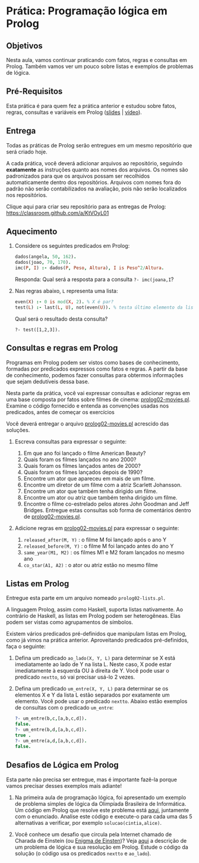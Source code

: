 # Prática: Programação lógica em Prolog


## Objetivos
Nesta aula, vamos continuar praticando com fatos, regras e consultas em Prolog. 
Também vamos ver um pouco sobre listas e exemplos de problemas de lógica.


## Pré-Requisitos

Esta prática é para quem fez a prática anterior e estudou sobre fatos, regras, consultas e variáveis em Prolog (<a href="https://docs.google.com/presentation/d/1b-8KJy_nxfbzCt4UgX2snaMkyoVk0VjW0AT2oV9VN0I/edit?usp=sharing">slides</a> | <a href="https://drive.google.com/file/d/1O0G1n3Eson0d4KqRk9JkZKHnRHiobplv/view?usp=sharing">vídeo</a>).

## Entrega

Todas as práticas de Prolog serão entregues em um mesmo repositório que será criado hoje.

A cada prática, você deverá adicionar arquivos ao repositório, seguindo **exatamente** as instruções quanto aos nomes dos arquivos. Os nomes são padronizados para que os arquivos possam ser recolhidos automaticamente dentro dos repositórios. Arquivos com nomes fora do padrão não serão contabilizados na avaliação, pois não serão localizados nos repositórios.

Clique aqui para criar seu repositório para as entregas de Prolog: https://classroom.github.com/a/KtVOyL01


## Aquecimento

1. Considere os seguintes predicados em Prolog:
   ```prolog
   dados(angela, 50, 162).
   dados(joao, 70, 170).
   imc(P, I) :- dados(P, Peso, Altura), I is Peso^2/Altura.
   ```
   Responda: Qual será a resposta para a consulta `?- imc(joana,I`?

2. Nas regras abaixo, `L` representa uma lista:
   ```prolog
   even(X) :- 0 is mod(X, 2). % X é par?
   test(L) :- last(L, U), not(even(U)). % testa último elemento da lista
   ```
   Qual será o resultado desta consulta?
   ```
   ?- test([1,2,3]).
   ```



## Consultas e regras em Prolog


Programas em Prolog podem ser vistos como bases de conhecimento, formadas por predicados expressos como fatos e regras. A partir da base de conhecimento, podemos fazer consultas para obtermos informações que sejam dedutíveis dessa base.

Nesta parte da prática, você vai expressar consultas e adicionar regras em uma base composta por fatos sobre filmes de cinema: [prolog02-movies.pl](prolog02-movies.pl). Examine o código fornecido e entenda as convenções usadas nos predicados, antes de começar os exercícios

Você deverá entregar o arquivo [prolog02-movies.pl](prolog02-movies.pl) acrescido das soluções.

1. Escreva consultas para expressar o seguinte:
   1. Em que ano foi lançado o filme American Beauty?
   2. Quais foram os filmes lançados no ano 2000?
   3. Quais foram os filmes lançados antes de 2000?
   4. Quais foram os filmes lançados depois de 1990?
   5. Encontre um ator que apareceu em mais de um filme.
   6. Encontre um diretor de um filme com a atriz Scarlett Johansson.
   7. Encontre um ator que também tenha dirigido um filme.
   8. Encontre um ator ou atriz que também tenha dirigido um filme.
   9. Encontre o filme co-estrelado pelos atores John Goodman and Jeff Bridges.
   Entregue estas consultas sob forma de comentários dentro de [prolog02-movies.pl](prolog02-movies.pl).
   
2. Adicione regras em [prolog02-movies.pl](prolog02-movies.pl) para expressar o seguinte:

   1. `released_after(M, Y)` : o filme M foi lançado após o ano Y
   2. `released_before(M, Y)` : o filme M foi lançado antes do ano Y
   3. `same_year(M1, M2)` : os filmes M1 e M2 foram lançados no mesmo ano
   4. `co_star(A1, A2)` : o ator ou atriz estão no mesmo filme



## Listas em Prolog

Entregue esta parte em um arquivo nomeado `prolog02-lists.pl`.


A linguagem Prolog, assim como Haskell, suporta listas nativamente. Ao contrário de Haskell, as listas em Prolog podem ser heterogêneas. Elas podem ser vistas como agrupamentos de símbolos.

Existem vários predicados pré-definidos que manipulam listas em Prolog, como já vimos na prática anterior. Aproveitando predicados pré-definidos, faça o seguinte:


1. Defina um predicado `ao_lado(X, Y, L)` para determinar se X está imediatamente ao lado de Y na lista L. Neste caso, X pode estar imediatamente à esquerda OU à direita de Y. Você pode usar o predicado `nextto`, só vai precisar usá-lo 2 vezes.

2. Defina um predicado `um_entre(X, Y, L)` para determinar se os elementos X e Y da lista L estão separados por exatamente um elemento. Você pode usar o predicado `nextto`. Abaixo estão exemplos de consultas com o predicado `um_entre`:
   ```prolog
   ?- um_entre(b,c,[a,b,c,d]).
   false.
   ?- um_entre(b,d,[a,b,c,d]).
   true .
   ?- um_entre(a,d,[a,b,c,d]).
   false.
   ```
   
## Desafios de Lógica em Prolog

Esta parte não precisa ser entregue, mas é importante fazê-la porque vamos precisar desses exemplos mais adiante!

1. Na primeira aula de programação lógica, foi apresentado um exemplo de problema simples de lógica da Olimpíada Brasileira de Informática. Um código em Prolog que resolve este problema está [aqui](mesas.pl), juntamente com o enunciado. Analise este código e execute-o para cada uma das 5 alternativas a verificar, por exemplo `solucao(cintia,alice)`.

2. Você conhece um desafio que circula pela Internet chamado de Charada de Einstein (ou [Enigma de Einsten](https://super.abril.com.br/ideias/charada-atribuida-a-einsten-da-no-no-cerebro-e-vira-hit-na-web/))? Veja [aqui](Einstein.md) a descrição de um problema de lógica e sua resolução em Prolog. Estude o código da solução (o código usa os predicados `nextto` e `ao_lado`).




